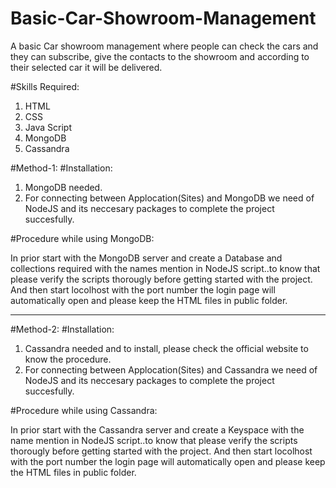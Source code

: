 # Basic-Car-Showroom-Management
A basic Car showroom management where people can check the cars and they can subscribe, give the contacts to the showroom and according to their selected car it will be delivered.

#Skills Required:

1. HTML
2. CSS
3. Java Script
4. MongoDB
5. Cassandra

#Method-1:
#Installation:

1. MongoDB needed.
2. For connecting between Applocation(Sites) and MongoDB we need of NodeJS and its neccesary packages to complete the project succesfully.

#Procedure while using MongoDB:

In prior start with the MongoDB server and create a Database and collections required with the names mention in NodeJS script..to know that please verify the scripts thorougly before getting started with the project.
And then start locolhost with the port number the login page will automatically open and please keep the HTML files in public folder.


-------------------------------------------------------------------------------------------------------------------------------------------
#Method-2:
#Installation:

1. Cassandra needed and to install, please check the official website to know the procedure.
2. For connecting between Applocation(Sites) and Cassandra we need of NodeJS and its neccesary packages to complete the project succesfully.

#Procedure while using Cassandra:

In prior start with the Cassandra server and create a Keyspace with the name mention in NodeJS script..to know that please verify the scripts thorougly before getting started with the project.
And then start locolhost with the port number the login page will automatically open and please keep the HTML files in public folder.
